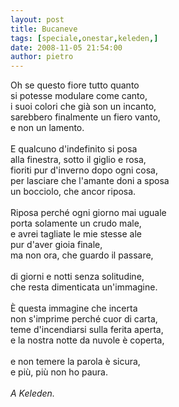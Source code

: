 ```yaml
---
layout: post
title: Bucaneve
tags: [speciale,onestar,keleden,]
date: 2008-11-05 21:54:00
author: pietro
---
```

Oh se questo fiore tutto quanto<br/>si potesse modulare come canto,<br/>i suoi colori che già son un incanto,<br/>sarebbero finalmente un fiero vanto,<br/>e non un lamento.<br/><br/>E qualcuno d'indefinito si posa<br/>alla finestra, sotto il giglio e rosa,<br/>fioriti pur d'inverno dopo ogni cosa,<br/>per lasciare che l'amante doni a sposa<br/>un bocciolo, che ancor riposa.<br/><br/>Riposa perché ogni giorno mai uguale<br/>porta solamente un crudo male,<br/>e avrei tagliate le mie stesse ale<br/>pur d'aver gioia finale,<br/>ma non ora, che guardo il passare,<br/><br/>di giorni e notti senza solitudine,<br/>che resta dimenticata un'immagine.<br/><br/>È questa immagine che incerta<br/>non s'imprime perché cuor di carta,<br/>teme d'incendiarsi sulla ferita aperta,<br/>e la nostra notte da nuvole è coperta,<br/><br/>e non temere la parola è sicura,<br/>e più, più non ho paura.<br/><br/><span style="font-style: italic">A Keleden.</span>
